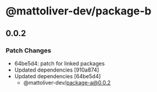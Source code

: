 # @mattoliver-dev/package-b

## 0.0.2

### Patch Changes

- 64be5d4: patch for linked packages
- Updated dependencies [910a874]
- Updated dependencies [64be5d4]
  - @mattoliver-dev/package-a@0.0.2
